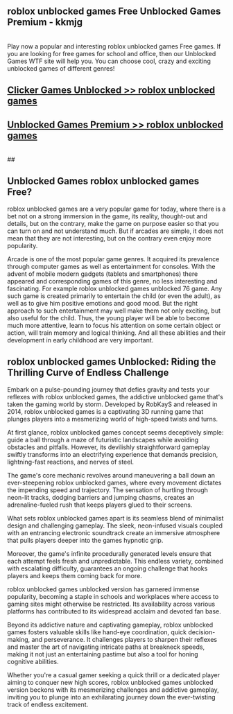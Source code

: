 ## roblox unblocked games Free Unblocked Games Premium - kkmjg <br>
<br>
Play now a popular and interesting roblox unblocked games Free games. If you are looking for free games for school and office, then our Unblocked Games WTF site will help you. You can choose cool, crazy and exciting unblocked games of different genres!


##  [Clicker Games Unblocked >> roblox unblocked games](http://freeplayer.one?title=roblox_unblocked_games&ref=04)

##  [Unblocked Games Premium >> roblox unblocked games](http://freeplayer.one?title=roblox_unblocked_games&ref=04)
  <br>
  ##



## Unblocked Games roblox unblocked games Free?

roblox unblocked games are a very popular game for today, where there is a bet not on a strong immersion in the game, its reality, thought-out and details, but on the contrary, make the game on purpose easier so that you can turn on and not understand much. But if arcades are simple, it does not mean that they are not interesting, but on the contrary even enjoy more popularity.

Arcade is one of the most popular game genres. It acquired its prevalence through computer games as well as entertainment for consoles. With the advent of mobile modern gadgets (tablets and smartphones) there appeared and corresponding games of this genre, no less interesting and fascinating. For example roblox unblocked games unblocked 76 game. Any such game is created primarily to entertain the child (or even the adult), as well as to give him positive emotions and good mood. But the right approach to such entertainment may well make them not only exciting, but also useful for the child. Thus, the young player will be able to become much more attentive, learn to focus his attention on some certain object or action, will train memory and logical thinking. And all these abilities and their development in early childhood are very important.

##  roblox unblocked games Unblocked: Riding the Thrilling Curve of Endless Challenge

Embark on a pulse-pounding journey that defies gravity and tests your reflexes with roblox unblocked games, the addictive unblocked game that's taken the gaming world by storm. Developed by RobKayS and released in 2014, roblox unblocked games is a captivating 3D running game that plunges players into a mesmerizing world of high-speed twists and turns.

At first glance, roblox unblocked games concept seems deceptively simple: guide a ball through a maze of futuristic landscapes while avoiding obstacles and pitfalls. However, its devilishly straightforward gameplay swiftly transforms into an electrifying experience that demands precision, lightning-fast reactions, and nerves of steel.

The game's core mechanic revolves around maneuvering a ball down an ever-steepening roblox unblocked games, where every movement dictates the impending speed and trajectory. The sensation of hurtling through neon-lit tracks, dodging barriers and jumping chasms, creates an adrenaline-fueled rush that keeps players glued to their screens.

What sets roblox unblocked games apart is its seamless blend of minimalist design and challenging gameplay. The sleek, neon-infused visuals coupled with an entrancing electronic soundtrack create an immersive atmosphere that pulls players deeper into the games hypnotic grip.

Moreover, the game's infinite procedurally generated levels ensure that each attempt feels fresh and unpredictable. This endless variety, combined with escalating difficulty, guarantees an ongoing challenge that hooks players and keeps them coming back for more.

roblox unblocked games unblocked version has garnered immense popularity, becoming a staple in schools and workplaces where access to gaming sites might otherwise be restricted. Its availability across various platforms has contributed to its widespread acclaim and devoted fan base.

Beyond its addictive nature and captivating gameplay, roblox unblocked games fosters valuable skills like hand-eye coordination, quick decision-making, and perseverance. It challenges players to sharpen their reflexes and master the art of navigating intricate paths at breakneck speeds, making it not just an entertaining pastime but also a tool for honing cognitive abilities.

Whether you're a casual gamer seeking a quick thrill or a dedicated player aiming to conquer new high scores, roblox unblocked games unblocked version beckons with its mesmerizing challenges and addictive gameplay, inviting you to plunge into an exhilarating journey down the ever-twisting track of endless excitement.